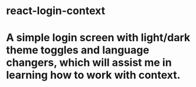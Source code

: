 # react-login-context

# A simple login screen with light/dark theme toggles and language changers, which will assist me in learning how to work with context.